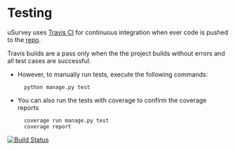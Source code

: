 Testing
=======

uSurvey uses [Travis CI](https://travis-ci.org/unicefuganda/uSurvey "CI") for continuous integration when ever code is pushed to the [repo](https://github.com/unicefuganda/uSurvey/ "github repo").


Travis builds are a pass only when the the project builds without errors and all test cases are successful.


* However, to manually run tests, execute the following commands:

        python manage.py test


* You can also run the tests with coverage to confirm the coverage reports
        
        coverage run manage.py test
        coverage report


[![Build Status](https://travis-ci.org/unicefuganda/uSurvey.svg)](https://travis-ci.org/unicefuganda/uSurvey)